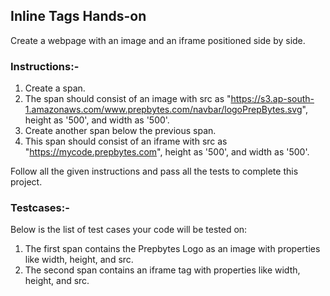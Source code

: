## Inline Tags Hands-on

Create a webpage with an image and an iframe positioned side by side.

### Instructions:-

1.	Create a span.
2.	The span should consist of an image with src as "https://s3.ap-south-1.amazonaws.com/www.prepbytes.com/navbar/logoPrepBytes.svg", height as '500', and width as '500'.
3.	Create another span below the previous span.
4.	This span should consist of an iframe with src as "https://mycode.prepbytes.com", height as '500', and width as '500'.


Follow all the given instructions and pass all the tests to complete this project.

### Testcases:-

Below is the list of test cases your code will be tested on:

1. The first span contains the Prepbytes Logo as an image with properties like width, height, and src.
2. The second span contains an iframe tag with properties like width, height, and src.